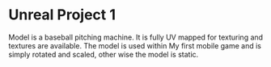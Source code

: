 # Unreal Project 1
Model is a baseball pitching machine. It is fully UV mapped for texturing and textures are available. The model is used within My first mobile game and is simply rotated and scaled, other wise the model is static.